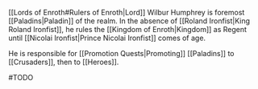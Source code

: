 
[[Lords of Enroth#Rulers of Enroth|Lord]] Wilbur Humphrey is foremost [[Paladins|Paladin]] of the realm. In the absence of [[Roland Ironfist|King Roland Ironfist]], he rules the [[Kingdom of Enroth|Kingdom]] as Regent until [[Nicolai Ironfist|Prince Nicolai Ironfist]] comes of age.

He is responsible for [[Promotion Quests|Promoting]] [[Paladins]] to [[Crusaders]], then to [[Heroes]].


#TODO
